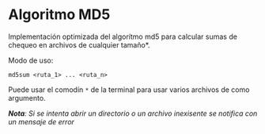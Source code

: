 # Algoritmo MD5

Implementación optimizada del algorítmo md5 para calcular sumas de chequeo en archivos de cualquier tamaño*.

Modo de uso:

`md5sum <ruta_1> ... <ruta_n>`

Puede usar el comodín `*` de la terminal para usar varios archivos de como argumento.

_**Nota**: Si se intenta abrir un directorio o un archivo inexisente se notifica con un mensaje de error_
